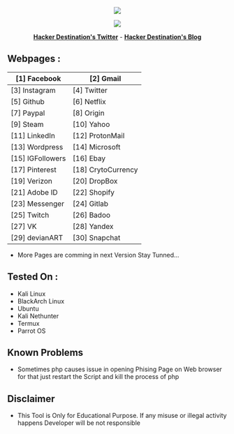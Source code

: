 <p align="center"><img src="https://i.imgur.com/8UgNhwj.png"></p>

<p align="center">
<img src="https://img.shields.io/badge/Python-3-brightgreen.svg?style=plastic">
</p>

<p align="center">
  <a href="https://twitter.com/hackerdestinat1"><b>Hacker Destination's Twitter</b></a>
   <span> - </span>
  <a href="https://iamhdpro.com"><b>Hacker Destination's Blog</b></a>
</p>

## Webpages :
[1]  Facebook       | [2]  Gmail
--------------------|------------
[3]  Instagram      | [4]  Twitter
[5]  Github         | [6]  Netflix 
[7]  Paypal         | [8]  Origin
[9]  Steam          | [10] Yahoo
[11] LinkedIn       | [12] ProtonMail
[13] Wordpress      | [14] Microsoft
[15] IGFollowers    | [16] Ebay
[17] Pinterest      | [18] CrytoCurrency
[19] Verizon        | [20] DropBox
[21] Adobe ID       | [22] Shopify
[23] Messenger      | [24] Gitlab
[25] Twitch         | [26] Badoo
[27] VK             | [28] Yandex
[29] devianART      | [30] Snapchat

* More Pages are comming in next Version Stay Tunned...

## Tested On :

* Kali Linux
* BlackArch Linux
* Ubuntu
* Kali Nethunter
* Termux
* Parrot OS


## Known Problems

* Sometimes php causes issue in opening Phising Page on Web browser for that just restart the Script and kill the process of php

## Disclaimer 
* This Tool is Only for Educational Purpose. If any misuse or illegal activity happens Developer will be not responsible
